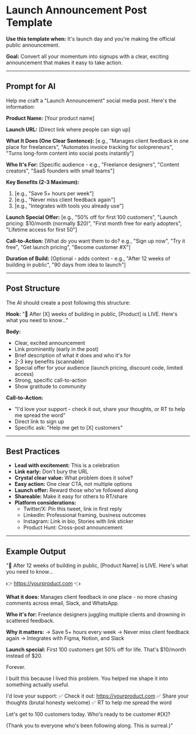 # Launch Announcement Post Template

**Use this template when:** It's launch day and you're making the official public announcement.

**Goal:** Convert all your momentum into signups with a clear, exciting announcement that makes it easy to take action.

---

## Prompt for AI

Help me craft a "Launch Announcement" social media post. Here's the information:

**Product Name:**
[Your product name]

**Launch URL:**
[Direct link where people can sign up]

**What It Does (One Clear Sentence):**
[e.g., "Manages client feedback in one place for freelancers", "Automates invoice tracking for solopreneurs", "Turns long-form content into social posts instantly"]

**Who It's For:**
[Specific audience - e.g., "Freelance designers", "Content creators", "SaaS founders with small teams"]

**Key Benefits (2-3 Maximum):**
1. [e.g., "Save 5+ hours per week"]
2. [e.g., "Never miss client feedback again"]
3. [e.g., "Integrates with tools you already use"]

**Launch Special Offer:**
[e.g., "50% off for first 100 customers", "Launch pricing: $10/month (normally $20)", "First month free for early adopters", "Lifetime access for first 50"]

**Call-to-Action:**
[What do you want them to do? e.g., "Sign up now", "Try it free", "Get launch pricing", "Become customer #X"]

**Duration of Build:**
[Optional - adds context - e.g., "After 12 weeks of building in public", "90 days from idea to launch"]

---

## Post Structure

The AI should create a post following this structure:

**Hook:** "🚀 After [X] weeks of building in public, [Product] is LIVE. Here's what you need to know..."

**Body:**
- Clear, excited announcement
- Link prominently (early in the post)
- Brief description of what it does and who it's for
- 2-3 key benefits (scannable)
- Special offer for your audience (launch pricing, discount code, limited access)
- Strong, specific call-to-action
- Show gratitude to community

**Call-to-Action:**
- "I'd love your support - check it out, share your thoughts, or RT to help me spread the word"
- Direct link to sign up
- Specific ask: "Help me get to [X] customers"

---

## Best Practices

- **Lead with excitement:** This is a celebration
- **Link early:** Don't bury the URL
- **Crystal clear value:** What problem does it solve?
- **Easy action:** One clear CTA, not multiple options
- **Launch offer:** Reward those who've followed along
- **Shareable:** Make it easy for others to RT/share
- **Platform considerations:**
  - Twitter/X: Pin this tweet, link in first reply
  - LinkedIn: Professional framing, business outcomes
  - Instagram: Link in bio, Stories with link sticker
  - Product Hunt: Cross-post announcement

---

## Example Output

"🚀 After 12 weeks of building in public, [Product Name] is LIVE. Here's what you need to know...

👉 https://yourproduct.com 👈

**What it does:**
Manages client feedback in one place - no more chasing comments across email, Slack, and WhatsApp.

**Who it's for:**
Freelance designers juggling multiple clients and drowning in scattered feedback.

**Why it matters:**
→ Save 5+ hours every week
→ Never miss client feedback again
→ Integrates with Figma, Notion, and Slack

**Launch special:**
First 100 customers get 50% off for life. That's $10/month instead of $20.

Forever.

I built this because I lived this problem. You helped me shape it into something actually useful.

I'd love your support:
✅ Check it out: https://yourproduct.com
✅ Share your thoughts (brutal honesty welcome)
✅ RT to help me spread the word

Let's get to 100 customers today. Who's ready to be customer #[X]?

(Thank you to everyone who's been following along. This is surreal.)"
